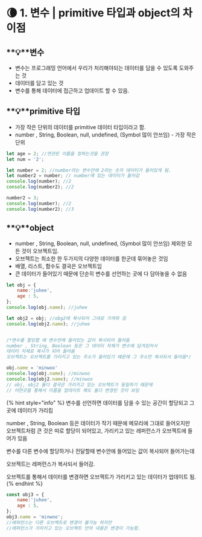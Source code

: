 # 🌘 1. 변수 | primitive 타입과 object의 차이점

## **💡**변수

* 변수는 프로그래밍 언어에서 우리가 처리해야되는 데이터를 담을 수 있도록 도와주는 것
* 데이터를 담고 있는 것
* 변수를 통해 데이터에 접근하고 업데이트 할 수 있음.



## **💡**primitive 타입

* 가장 작은 단위의 데이터를 primitive 데이터 타입이라고 함.
* &#x20;number , String, Boolean, null, undefined, (Symbol 많이 안쓰임) - 가장 작은 단위

```javascript
let age = 2; //연관된 이름을 정하는것을 권장
let num = '2';

let number = 2; //number라는 변수안에 2라는 숫자 데이터가 들어있게 됨.
let number2 = number; // number에 있는 데이터가 들어감
console.log(number); //2
console.log(number2); //2

number2 = 3;
console.log(number); //2
console.log(number2); //3
```



## **💡**object

* number , String, Boolean, null, undefined, (Symbol 많이 안쓰임) 제외한 모든 것이 오브젝트임.&#x20;
* 오브젝트는 최소한 한 두가지의 다양한 데이터를 한군데 묶어놓은 것임
* 배열, 리스트, 함수도 결국은 오브젝트임
* 큰 데이터가 들어있기 때문에 단순히 변수를 선언하는 곳에 다 담아놓을 수 없음

```javascript
let obj = {
    name:'juhee',
    age : 5,
};
console.log(obj.name); //juhee

let obj2 = obj; //obg2에 복사되어 그대로 가져와 짐
console.log(obj2.name); //juhee


/*변수를 할당할 때 변수안에 들어있는 값이 복사되어 들어옴 
number , String, Boolean 등은 그 데이터 자체가 변수에 담겨있어서 
데이터 자체로 복사가 되어 들어옴
오브젝트는 오브젝트를 가리키고 있는 주소가 들어있기 떄문에 그 주소만 복사되서 들어옴*/

obj.name = 'minwoo'
console.log(obj.name); //minwoo
console.log(obj2.name); //minwoo
// obj, obj2 둘다 결국은 가리키고 있는 오브젝트가 동일하기 때문에 
// 어떤곳을 통해서 이름을 업데이트 해도 둘다 변경된 것이 보임
```



{% hint style="info" %}
변수를 선언하면 데이터를 담을 수 있는 공간이 할당되고 그곳에 데이터가 가리킴&#x20;

number , String, Boolean 등은 데이터가 작기 때문에 메모리에 그대로 들어오지만 오브젝트처럼 큰 것은 따로 할당이 되어있고, 가리키고 있는 레퍼런스가 오브젝트에 들어가 있음



변수를 다른 변수에 할당하거나 전달할때 변수안에 들어있는 값이 복사되어 들어가는데&#x20;

오브젝트는 레퍼런스가 복사되서 들어감.&#x20;

오브젝트를 통해서 데이터를 변경하면 오브젝트가 가리키고 있는 데이터가 업데이트 됨.
{% endhint %}

```javascript
const obj3 = {
    name:'juhee',
    age : 5,
};
obj3.name = 'minwoo'; 
//레퍼런스는 다른 오브젝트로 변경이 불가능 하지만 
//레퍼런스가 가리키고 있는 오브젝트 안의 내용은 변경이 가능함.
```
